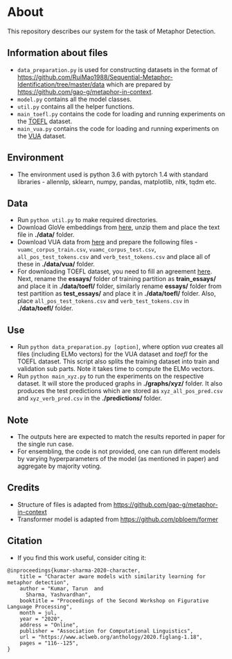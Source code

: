 # About
This repository describes our system for the task of Metaphor Detection.

## Information about files
* ```data_preparation.py``` is used for constructing datasets in the format of https://github.com/RuiMao1988/Sequential-Metaphor-Identification/tree/master/data which are prepared by https://github.com/gao-g/metaphor-in-context.
* ```model.py``` contains all the model classes.
* ```util.py``` contains all the helper functions.
* ```main_toefl.py``` contains the code for loading and running experiments on the [TOEFL](https://catalog.ldc.upenn.edu/LDC2014T06) dataset.
* ```main_vua.py``` contains the code for loading and running experiments on the [VUA](http://www.vismet.org/metcor/documentation/home.html) dataset.

## Environment
* The environment used is python 3.6 with pytorch 1.4 with standard libraries - allennlp, sklearn, numpy, pandas, matplotlib, nltk, tqdm etc.

## Data
* Run ```python util.py``` to make required directories.
* Download GloVe embeddings from [here](http://nlp.stanford.edu/data/glove.840B.300d.zip), unzip them and place the text file in **./data/** folder.
* Download VUA data from [here](https://github.com/EducationalTestingService/metaphor/tree/master/VUA-shared-task) and prepare the following files - ```vuamc_corpus_train.csv```, ```vuamc_corpus_test.csv```, ```all_pos_test_tokens.csv``` and ```verb_test_tokens.csv``` and place all of these in **./data/vua/** folder.
* For downloading TOEFL dataset, you need to fill an agreement [here](https://github.com/EducationalTestingService/metaphor/blob/master/TOEFL-release/metaphor-shared-task-license-agreement.docx). Next, rename the **essays/** folder of training partition as **train_essays/** and place it in **./data/toefl/** folder, similarly rename **essays/** folder from test partition as **test_essays/** and place it in **./data/toefl/** folder. Also, place ```all_pos_test_tokens.csv``` and ```verb_test_tokens.csv``` in **./data/toefl/** folder.

## Use
* Run ```python data_preparation.py [option]```, where option *vua* creates all files (including ELMo vectors) for the VUA dataset and *toefl* for the TOEFL dataset. This script also splits the training dataset into train and validation sub parts. Note it takes time to compute the ELMo vectors.
* Run ```python main_xyz.py``` to run the experiments on the respective dataset. It will store the produced graphs in **./graphs/xyz/** folder. It also produces the test predictions which are stored as ```xyz_all_pos_pred.csv``` and ```xyz_verb_pred.csv``` in the **./predictions/** folder.

## Note
* The outputs here are expected to match the results reported in paper for the single run case.
* For ensembling, the code is not provided, one can run different models by varying hyperparameters of the model (as mentioned in paper) and aggregate by majority voting.

## Credits
* Structure of files is adapted from https://github.com/gao-g/metaphor-in-context
* Transformer model is adapted from https://github.com/pbloem/former

## Citation
* If you find this work useful, consider citing it:
```
@inproceedings{kumar-sharma-2020-character,
    title = "Character aware models with similarity learning for metaphor detection",
    author = "Kumar, Tarun  and
      Sharma, Yashvardhan",
    booktitle = "Proceedings of the Second Workshop on Figurative Language Processing",
    month = jul,
    year = "2020",
    address = "Online",
    publisher = "Association for Computational Linguistics",
    url = "https://www.aclweb.org/anthology/2020.figlang-1.18",
    pages = "116--125",
}
```

